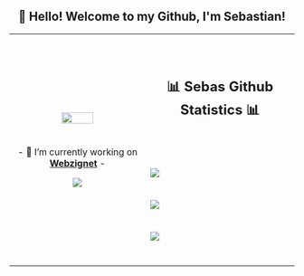 <h2 align="center">👋 Hello! Welcome to my Github, I'm Sebastian!</h2>
<p align="center">
<table align="center">
   <tr>
      <td>
         <p align="center">    
         <img align="center" src="https://avatars.githubusercontent.com/u/115416628" width="50%"/></a><br/>
         <br/><br/>
         - 🔭 I’m currently working on <strong><a href="https://webzignet.ml">Webzignet</a></strong> -
         <br/>
         <p align="center">                     
             <img align="center" src="https://github-readme-stats.vercel.app/api/top-langs/?username=SebastianBarrenechea&theme=radical&hide_border=true" />
         </p>  
      </td>
      <td>
      <br/><br/>
      <h2 align="center">📊 Sebas Github Statistics 📊 </h2>   
         <br/><br/><br/>
         <img align="center" src="http://github-readme-streak-stats.herokuapp.com?user=SebastianBarrenechea&theme=radical&hide_border=true" />   
         <br/><br/><br/>
         <img align="center" src="https://github-readme-stats-taupe-two.vercel.app/api/wakatime?usernameSebastianBarrenechea&hide_title=true&hide_border=true&langs_count=5&layout=compact&v=2.png"/><br/><br/><br/>
         <img align="center" src="https://github-readme-stats.vercel.app/api?username=SebastianBarrenechea&theme=radical&show_icons=true&hide_border=true" />
         <br/><br/><br/>         
      </td>
   </tr>
</table>
</p>
